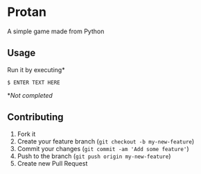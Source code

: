 # Protan
A simple game made from Python

## Usage
Run it by executing*

    $ ENTER TEXT HERE
 
**Not completed*

## Contributing

1. Fork it
2. Create your feature branch (`git checkout -b my-new-feature`)
3. Commit your changes (`git commit -am 'Add some feature'`)
4. Push to the branch (`git push origin my-new-feature`)
5. Create new Pull Request
